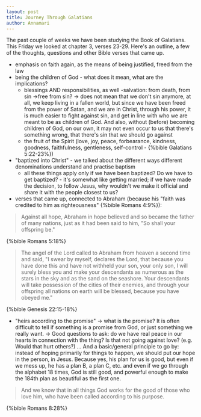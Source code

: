 ```yaml
---
layout: post
title: Journey Through Galatians
author: Annamari
---
```


The past couple of weeks we have been studying the Book of Galatians. This Friday we looked at chapter 3, verses 23-29. Here's an outline, a few of the thoughts, questions and other Bible verses that came up.

- emphasis on faith again, as the means of being justified, freed from the law
- being the children of God - what does it mean, what are the implications?
  - blessings AND responsibilities, as well
  -salvation: from death, from sin →free from sin? →  does not mean that we don't sin anymore, at all, we keep living in a fallen world, but since we have been freed from the power of Satan, and we are in Christ, through his power, it is much easier to fight against sin, and get in line with who we are meant to be as children of God. And also, without (before) becoming children of God, on our own, it may not even occur to us that there's something wrong, that there's sin that we should go against
  - the fruit of the Spirit (love, joy, peace, forbearance, kindness, goodness, faithfulness, gentleness, self-control - {%bible Galatians 5:22-23%})
- "baptized into Christ" - we talked about the different ways different denominations understand and practise baptism
  - all these things apply only if we have been baptized? Do we have to get baptized? - it's somewhat like getting married; if we have made the decision, to follow Jesus, why wouldn't we make it official and share it with the people closest to us?
- verses that came up, connected to Abraham (because his "faith was credited to him as righteousness" {%bible Romans 4:9%}):

> Against all hope, Abraham in hope believed and so became the father of many nations, just as it had been said to him, "So shall your offspring be."

{%bible Romans 5:18%}

> The angel of the Lord called to Abraham from heaven a second time and said, "I swear by myself, declares the Lord, that because you have done this and have not withheld your son, your only son, I will surely bless you and make your descendants as numerous as the stars in the sky and as the sand on the seashore. Your descendants will take possession of the cities of their enemies, and through your offspring all nations on earth will be blessed, because you have obeyed me."

{%bible Genesis 22:15-18%}

- "heirs according to the promise" → what is the promise?
    It is often difficult to tell if something is a promise from God, or just something we really want. → Good questions to ask: do we have real peace in our hearts in connection with the thing? Is that not going against love? (e.g. Would that hurt others?) ... And a basic/general principle to go by: instead of hoping primarily for things to happen, we should put our hope in the person, in Jesus. Because yes, his plan for us is good, but even if we mess up, he has a plan B, a plan C, etc. and even if we go through the alphabet 18 times, God is still good, and powerful enough to make the 184th plan as beautiful as the first one.

> And we know that in all things God works for the good of those who love him, who have been called according to his purpose.

{%bible Romans 8:28%}
